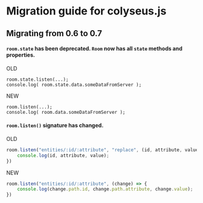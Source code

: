 # Migration guide for colyseus.js

## Migrating from 0.6 to 0.7

#### `room.state` has been deprecated. `Room` now has all `state` methods and properties.

OLD

```
room.state.listen(...);
console.log( room.state.data.someDataFromServer );

```

NEW

```
room.listen(...);
console.log( room.data.someDataFromServer );
```

#### `room.listen()` signature has changed.

OLD

```typescript
room.listen("entities/:id/:attribute", "replace", (id, attribute, value) => {
    console.log(id, attribute, value);
})
```

NEW

```typescript
room.listen("entities/:id/:attribute", (change) => {
    console.log(change.path.id, change.path.attribute, change.value);
})
```
